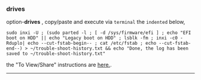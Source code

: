 ### drives
option-**drives** , copy/paste and execute via `terminal` the `indented` below,

`sudo inxi -U ; (sudo parted -l ; [ -d /sys/firmware/efi ] ; echo "EFI boot on HDD" || echo "Legacy boot on HDD" ; lsblk -fm ; inxi -c0 -Rduplo| echo --cut-fstab-begin-- ; cat /etc/fstab ; echo --cut-fstab-end--) > ~/trouble-shoot-history.txt && echo "Done, the log has been saved to ~/trouble-shoot-history.txt"`

the "To View/Share" instructions are [here.](https://github.com/two-dogs/the-kennel/blob/master/to-share.md).
***
